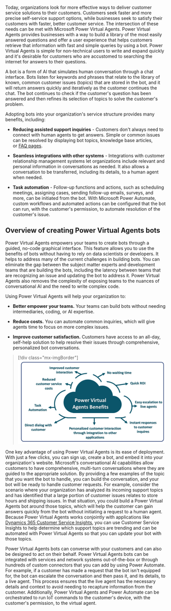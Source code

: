 Today, organizations look for more effective ways to deliver customer service solutions to their customers. Customers seek faster and more precise self-service support options, while businesses seek to satisfy their customers with faster, better customer service. The intersection of these needs can be met with Microsoft Power Virtual Agents. Power Virtual Agents provides businesses with a way to build a library of the most easily answered questions and offer a user experience that helps customers retrieve that information with fast and simple queries by using a bot. Power Virtual Agents is simple for non-technical users to write and expand quickly and it's desirable for customers who are accustomed to searching the internet for answers to their questions.

A bot is a form of AI that simulates human conversation through a chat interface. Bots listen for keywords and phrases that relate to the library of known, common customer issues (topics) that are stored in the bot, and it will return answers quickly and iteratively as the customer continues the chat. The bot continues to check if the customer's question has been answered and then refines its selection of topics to solve the customer's problem.

Adopting bots into your organization's service structure provides many benefits, including:

- **Reducing assisted support inquiries** - Customers don't always need to connect with human agents to get answers. Simple or common issues can be resolved by displaying bot topics, knowledge base articles, or [FAQ pages](https://blog.hubspot.com/service/faq-page?_ga=2.166730110.1354676710.1559054333-933118289.1529345498/?azure-portal=true).

- **Seamless integrations with other systems** - Integrations with customer relationship management systems let organizations include relevant and personal information in conversations as needed. It also allows a conversation to be transferred, including its details, to a human agent when needed.

- **Task automation** - Follow-up functions and actions, such as scheduling meetings, assigning cases, sending follow-up emails, surveys, and more, can be initiated from the bot. With Microsoft Power Automate, custom workflows and automated actions can be configured that the bot can run, with the customer's permission, to automate resolution of the customer's issue.

## Overview of creating Power Virtual Agents bots

Power Virtual Agents empowers your teams to create bots through a guided, no-code graphical interface. This feature allows you to use the benefits of bots without having to rely on data scientists or developers. It helps to address many of the current challenges in building bots. You can eliminate the gap between the subject matter experts and development teams that are building the bots, including the latency between teams that are recognizing an issue and updating the bot to address it. Power Virtual Agents also removes the complexity of exposing teams to the nuances of conversational AI and the need to write complex code.

Using Power Virtual Agents will help your organization to:

-   **Better empower your teams.** Your teams can build bots without needing intermediaries, coding, or AI expertise.

-   **Reduce costs.** You can automate common inquiries, which will give agents time to focus on more complex issues.

-   **Improve customer satisfaction.** Customers have access to an all-day, self-help solution to help resolve their issues through comprehensive, personalized bot conversations.

> [!div class="mx-imgBorder"]
> [![Diagram of key advantages of Power Virtual Agents.](../media/power-virtual-agents-1-1-ss.png)](../media/power-virtual-agents-1-1-ss.png#lightbox)

One key advantage of using Power Virtual Agents is its ease of deployment. With just a few clicks, you can sign up, create a bot, and embed it into your organization's website. Microsoft's conversational AI capabilities allow customers to have comprehensive, multi-turn conversations where they are guided to the appropriate solution. By providing a few examples of the topic that you want the bot to handle, you can build the conversation, and your bot will be ready to handle customer requests. For example, consider the scenario where your organization has analyzed its incoming support topics and has identified that a large portion of customer issues relates to store hours and shipping issues. In that situation, you could build a Power Virtual Agents bot around those topics, which will help the customer can gain answers quickly from the bot without initiating a request to a human agent. Because Power Virtual Agents works conjointly with applications like [Dynamics 365 Customer Service Insights](https://dynamics.microsoft.com/ai/customer-service-insights/?azure-portal=true), you can use Customer Service Insights to help determine which support topics are trending and can be automated with Power Virtual Agents so that you can update your bot with those topics.

Power Virtual Agents bots can converse with your customers and can also be designed to act on their behalf. Power Virtual Agents bots can be integrated with services and network systems out-of-the-box or through hundreds of custom connectors that you can add by using Power Automate. For example, if a customer has made a request that the bot isn't equipped for, the bot can escalate the conversation and then pass it, and its details, to a live agent. This process ensures that the live agent has the necessary details and context to avoid needing to recapture information from the customer. Additionally, Power Virtual Agents and Power Automate can be orchestrated to run IoT commands to the customer's device, with the customer's permission, to the virtual agent.
